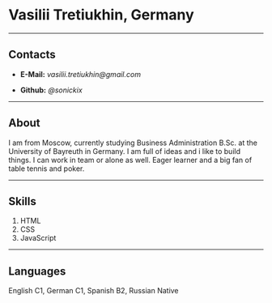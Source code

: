 # Vasilii Tretiukhin, Germany
****
## Contacts
* **E-Mail:**  _vasilii.tretiukhin@gmail.com_


* **Github:**  _@sonickix_
****
## About
I am from Moscow, currently studying Business Administration B.Sc. at the University of Bayreuth in Germany. I am full of ideas and i like to build things. I can work in team or alone as well. Eager learner and a big fan of table tennis and poker.
*****
## Skills
1. HTML
2. CSS
3. JavaScript
***
## Languages
English C1, German C1, Spanish B2, Russian Native
